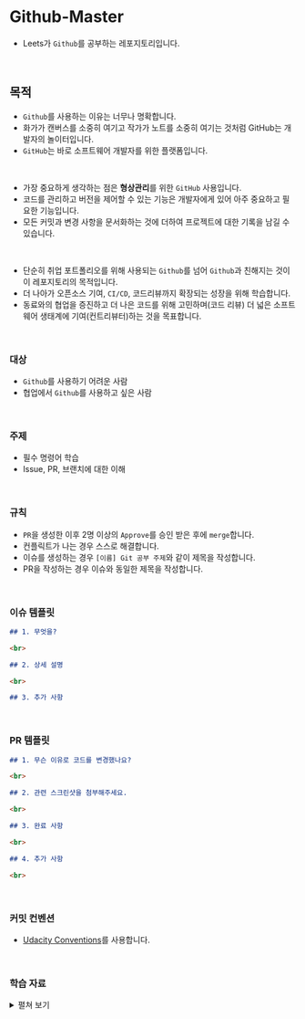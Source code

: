 # Github-Master

- Leets가 `Github`를 공부하는 레포지토리입니다.

<br>

## 목적

- `Github`를 사용하는 이유는 너무나 명확합니다.
- 화가가 캔버스를 소중히 여기고 작가가 노트를 소중히 여기는 것처럼 GitHub는 개발자의 놀이터입니다.
- `GitHub`는 바로 소프트웨어 개발자를 위한 플랫폼입니다.

<br>

- 가장 중요하게 생각하는 점은 **형상관리**를 위한 `GitHub` 사용입니다.
- 코드를 관리하고 버전을 제어할 수 있는 기능은 개발자에게 있어 아주 중요하고 필요한 기능입니다.
- 모든 커밋과 변경 사항을 문서화하는 것에 더하여 프로젝트에 대한 기록을 남길 수 있습니다.

<br>

- 단순히 취업 포트폴리오를 위해 사용되는 `Github`를 넘어 `Github`과 친해지는 것이 이 레포지토리의 목적입니다.
- 더 나아가 오픈소스 기여, `CI/CD`, 코드리뷰까지 확장되는 성장을 위해 학습합니다.
- 동료와의 협업을 증진하고 더 나은 코드를 위해 고민하며(코드 리뷰) 더 넓은 소프트웨어 생태계에 기여(컨트리뷰터)하는 것을 목표합니다.

<br>

### 대상

- `Github`를 사용하기 어려운 사람
- 협업에서 `Github`를 사용하고 싶은 사람

<br>

### 주제

- 필수 명령어 학습
- Issue, PR, 브랜치에 대한 이해

<br>

### 규칙

- `PR`을 생성한 이후 2명 이상의 `Approve`를 승인 받은 후에 `merge`합니다.
- 컨플릭트가 나는 경우 스스로 해결합니다.
- 이슈를 생성하는 경우 `[이름] Git 공부 주제`와 같이 제목을 작성합니다.
- PR을 작성하는 경우 이슈와 동일한 제목을 작성합니다.

<br>

### 이슈 템플릿

```md
## 1. 무엇을?

<br>

## 2. 상세 설명

<br>

## 3. 추가 사항
```

<br>

### PR 템플릿

```md
## 1. 무슨 이유로 코드를 변경했나요?

<br>

## 2. 관련 스크린샷을 첨부해주세요.

<br>

## 3. 완료 사항

<br>

## 4. 추가 사항

<br>
```

<br>

### 커밋 컨벤션

- [Udacity Conventions](http://udacity.github.io/git-styleguide/)를 사용합니다.

<br>

### 학습 자료

<details>
  <summary>펼쳐 보기</summary>

<br>

# Leets Git 명령어 정리

### 준비물

- IDE (BE: `Intellij`, FE : `VSCode`)
- Github 계정
- Access Token 생성 (`Mac`만 해당)
  1. Github 설정 맨 아래 `Developer settings` 선택
  2. `Personal access tokens` 의 `Tokens(classic)` 클릭
  3. `Generate new token(classic)` 클릭
  4. 이름 적기 + `30days` 선택
  5. 발급
  6. `생성되는 token 카카오톡에 복사`

<br>

![Untitled](https://github.com/Leets-Official/Leets-FE/assets/86355699/37dcfee8-e554-489b-b9bd-6f03a75161fa)

![Untitled 1](https://github.com/Leets-Official/Leets-FE/assets/86355699/4735903c-aa8c-4d29-9565-fbac999c262e)

![Untitled 2](https://github.com/Leets-Official/Leets-FE/assets/86355699/c9864d50-14ec-4e3f-a956-1c633b19ed54)

<br>

### 레포지토리 만들기

- 새로운 레포지토리 만들기

![Untitled 3](https://github.com/Leets-Official/Leets-FE/assets/86355699/1c6abcad-bf81-47a2-8cd7-febb949fabea)

![Untitled 4](https://github.com/Leets-Official/Leets-FE/assets/86355699/6403f771-fb94-4691-b3b8-4495c030252f)

## 디렉터리란?

- 폴더를 의미한다.
- 아래의 `root` , `media`

![Untitled 5](https://github.com/Leets-Official/Leets-FE/assets/86355699/6b9c27f9-9ea1-44ea-afa1-1e1fdb026e21)

<br>

> 💡 아래부터는 `IDE`의 터미널에서 설정

<br>

### 디렉터리 생성

- 깃 저장소를 만들 디렉터리(로컬)를 생성한다.

```bash
mkdir practice
```

<br>

### 해당 디렉터리로 이동하기

- `practice` 디렉터리로 이동

```bash
cd practice
```

<br>

### Git 초기화

- Git을 사용할 수 있도록 디렉터리 초기화
- 폴더(로컬)와 Git 연결

```bash
git init
```

<br>

### `config` 설정 (초기 설정)

```bash
git config --global user.name 이름
git config --global user.email 이메일
```

<br>

### 깃 상태 확인하기

- 변경, 스테이징 상태를 확인할 수 있다.

```bash
git status
```

<br>

## 스테이징이란?(Staging)

- Git에게 버전을 만들 준비를 하라고 알려주는 과정이다.

<br>

![Untitled 6](https://github.com/Leets-Official/Leets-FE/assets/86355699/0e58fb30-9dba-4856-b4a6-2c3b9ac0d120)

<br>

- 로컬에서 변경/추가/제거된 파일이나 코드 ⇒ 원격 저장소로 업데이트할 준비(`Staging`)
- 여러 파일을 스테이징하고 싶다면 파일명 나열 ex) `git add test_git1 test_git2 ...`
- 모든 파일을 스테이징하고 싶다면 `.` 옵션을 추가한다.

```bash
git add practice.js practice.java
```

```bash
git add .
```

<br>

- 모든 파일 스테이징 취소

```bash
git reset HEAD
```

<br>

- 일부 파일 스테이징 취소 (아래의 경우 `README.md`)

```bash
git reset HEAD practice.js practice.java
```

<br>

### 커밋하기(Commit)

- 스테이징 파일을 원격 저장소로 업데이트

```bash
git commit -m "깃헙 연습"
```

<br>

### 커밋 기록 확인하기

- 커밋 기록을 자세하게 확인 가능
- 커밋 ID를 활용하여 구분하며 커밋 메시지 또한 확인할 수 있다.

```bash
git log
```

<br>

- 간단하게 확인하고 싶은 경우 아래 명령어 사용

```bash
git log --oneline
```

<br>

## 원격 저장소(Github)에 연결하기

- 로컬 저장소와 원격 저장소를 연결한다.
- `Github`에서 `HTTPS` 주소를 복사해서 명령어 뒤에 붙여넣는다.

<img width="948" alt="Untitled 7" src="https://github.com/Leets-Official/Leets-FE/assets/86355699/f64d8ccd-70f4-4591-b37d-b625c41a7059">

<br>

```bash
git remote add origin {원격 저장소 HTTPS URL}
```

<br>

### 원격 저장소와의 연결 상태 확인하기

- 제대로 연결되었다면 원격 저장소의 HTTPS 주소가 출력된다.

```bash
git remote -v
```

<br>

### 원격 저장소에 파일 올리기 (동기화, `Synchronize`)

- 로컬 저장소의 커밋 ⇒ 원격 저장소로 올린다. (`push`)
- SSH 키를 생성하여 원격 접속하지 않았다면 Github 로그인 창이 생긴다.

```bash
git push -u origin {브랜치명}
```

<br>

- 레포지토리를 처음 생성한 이후 `push` 하면 IDE는 아래 명령어를 권장한다.

```bash
git push --set-upstream origin {브랜치명}
```

<br>

- 이후엔 `git push` 만 사용하여 `push` 를 진행할 수 있다.

<br>

## 브랜치란?

- 여러 개발자들이 동시에 다양한 작업을 할 수 있게 만들어 주는 기능
- 형상 관리와 안정성을 유지하며 개발하는 Github의 꽃
- `main` , `hotfix` `develop` , `feature` 은 각 브랜치의 이름

<br>

![Untitled 8](https://github.com/Leets-Official/Leets-FE/assets/86355699/6841b3a8-c154-4d68-b2d0-ef8ef68835f8)

<br>

### 브랜치 명령어

- 브랜치 생성하기

```bash
git branch {생성할 브랜치 이름} {기준 브랜치}
git branch newBranch master/main
```

<br>

- `master` 브랜치를 기준으로 `feat/#10/new-feature` 브랜치 생성 (새로운 분기점 생성)

```bash
git branch feat/#10/new-feature master
```

<br>

- 다른 브랜치로 이동하기

```bash
git checkout {이동할 브랜치 이름}
```

<br>

- 브랜치를 생성하며 이동하기

```bash
git checkout -b {브랜치 이름} {기준 브랜치}
```

<br>

- 원격 브랜치 동기화
  - 원격의 브랜치와 로컬의 브랜치 동기화 (원격 브랜치 다운받기)
  - `-p` 옵션은 `prune` 을 의미
  - `fetch` ⇒ 원격에서 이미 삭제된 브랜치는 목록에서 사라짐

```bash
git fetch -p

git fetch

git pull origin master/main
```

<br>

## Issue

- 프로젝트를 진행하면서 발생하는 다양한 이벤트
- 새로운 기능을 추가하거나, 발생한 버그를 수정할 때 사용
- 쉽게 설명하자면 프로젝트의 `Todo` 리스트

<br>

![Untitled 9](https://github.com/Leets-Official/Leets-FE/assets/86355699/37f62b03-8fb9-4cea-92c5-52ed17242545)

<br>

[예시](https://github.com/Leets-Official/Leets-FE/issues)

<br>

## Pull & Request

- `코드를 수정했어.`
- `어때? 잘 작성한 것 같아?`
- `반영해줘`
- 코드 변경 이유에 대해 설명 + (코드리뷰)
  - 이후 브랜치에 `merge` 가능

<br>

![Untitled 10](https://github.com/Leets-Official/Leets-FE/assets/86355699/ad93593c-24e5-4604-b65e-cd0f4a9042b5)

<br>

### 원격 저장소에서 파일 내려받기

- `origin(원격 저장소)`의 내용을 브랜치로 가져온다.
- `origin` 의 `{브랜치명}` 브랜치에 있는 파일들을 현재 브랜치로 병합한다. (`merge`)

```bash
git pull origin {브랜치명}
```

<br>

- 쉽게 말하자면 원격 저장소의 브랜치의 파일을 현재 브랜치와 합치는 과정이다.

<br>

![Untitled 11](https://github.com/Leets-Official/Leets-FE/assets/86355699/88f26389-6b4b-4033-8cdf-1981d3c4e36e)

<br>

## git log 옵션

- 모든 브랜치 커밋 로그 보기

```bash
git log --all
```

<br>

- 커밋과 브랜치 관계를 그래프 형식으로 보기

```bash
git log --graph
```

<br>

- 커밋 로그를 간단하게 한 줄로 보기

```bash
git log --oneline
```

<br>

### 이외 명령어들

- 커밋 되돌리기
  - 로컬 브랜치의 파일을 해당 커밋 전으로 되돌리고 싶은 경우 사용한다. (버전 관리의 이유)
  - hard/mixed/soft 옵션

```bash
git reset --hard {commit id}
git reset --mixed {commit id}
git reset --soft {commit id}
```

<br>

- 원격 저장소의 마지막 커밋 상태로 되돌리는 명령어

```bash
git reset --hard HEAD
```

<br>

- 커밋 간의 파일 변경점 확인하기
  (Commit ID는 앞 4자리만 입력해도 됨)

```bash
git diff {commit1_id} {commit2_id}
```

<br>

[노션 링크](https://www.notion.so/whenevernwhatever/Leets-Git-607066a7cbb240fda65ce06a0a40bdda?pvs=4)  
Made by 김성민([Collection50](https://github.com/Collection50))

</details>
